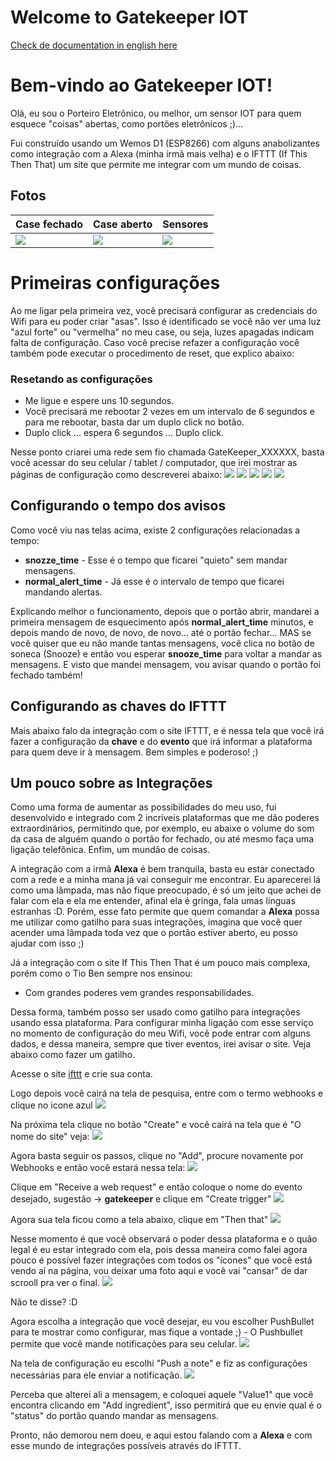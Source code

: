# Welcome to Gatekeeper IOT
[Check de documentation in english here](./README.en.md)

# Bem-vindo ao Gatekeeper IOT!

Olá, eu sou o Porteiro Eletrônico, ou melhor, um sensor IOT para quem esquece "coisas" abertas, como portões eletrônicos ;)...

Fui construído usando um Wemos D1 (ESP8266) com alguns anabolizantes como integração com a Alexa (minha irmã mais velha) e o IFTTT (If This Then That) um site que permite me integrar com um mundo de coisas.

## Fotos


Case fechado | Case aberto | Sensores
---------|----------|---------
 ![](./assets/gatekeeper01.jpg) | ![](./assets/gatekeeper02.jpg) | ![](./assets/gatekeeper03.jpg)


# Primeiras configurações

Ao me ligar pela primeira vez, você precisará configurar as credenciais do Wifi para eu poder criar "asas". Isso é identificado se você não ver uma luz "azul forte" ou "vermelha" no meu case, ou seja, luzes apagadas indicam falta de configuração. Caso você precise refazer a configuração você também pode executar o procedimento de reset, que explico abaixo:

### Resetando as configurações

- Me ligue e espere uns 10 segundos.
- Você precisará me rebootar 2 vezes em um intervalo de 6 segundos e para me rebootar, basta dar um duplo click no botão.
- Duplo click ... espera 6 segundos ... Duplo click.

Nesse ponto criarei uma rede sem fio chamada GateKeeper_XXXXXX, basta você acessar do seu celular / tablet / computador, que irei mostrar as páginas de configuração como descreverei abaixo:
![](./assets/wificonfig01.jpg)
![](./assets/wificonfig02.jpg)
![](./assets/wificonfig03.jpg)
![](./assets/wificonfig04.jpg)
![](./assets/wificonfig05.jpg)

## Configurando o tempo dos avisos
Como você viu nas telas acima, existe 2 configurações relacionadas a tempo:
- **snozze_time** - Esse é o tempo que ficarei "quieto" sem mandar mensagens.
- **normal_alert_time** - Já esse é o intervalo de tempo que ficarei mandando alertas.

Explicando melhor o funcionamento, depois que o portão abrir, mandarei a primeira mensagem de esquecimento após **normal_alert_time** minutos, e depois mando de novo, de novo, de novo... até o portão fechar... MAS se você quiser que eu não mande tantas mensagens, você clica no botão de soneca (Snooze) e então vou esperar **snooze_time** para voltar a mandar as mensagens. E visto que mandei mensagem, vou avisar quando o portão foi fechado também!

## Configurando as chaves do IFTTT
Mais abaixo falo da integração com o site IFTTT, e é nessa tela que você irá fazer a configuração da **chave** e do **evento** que irá informar a plataforma para quem deve ir à mensagem. Bem simples e poderoso! ;)


## Um pouco sobre as Integrações

Como uma forma de aumentar as possibilidades do meu uso, fui desenvolvido e integrado com 2 incríveis plataformas que me dão poderes extraordinários, permitindo que, por exemplo, eu abaixe o volume do som da casa de alguém quando o portão for fechado, ou até mesmo faça uma ligação telefônica. Enfim, um mundão de coisas.

A integração com a irmã **Alexa** é bem tranquila, basta eu estar conectado com a rede e a minha mana já vai conseguir me encontrar. Eu aparecerei lá como uma lâmpada, mas não fique preocupado, é só um jeito que achei de falar com ela e ela me entender, afinal ela é gringa, fala umas línguas  estranhas :D. Porém, esse fato permite que quem comandar a **Alexa** possa me utilizar como gatilho para suas integrações, imagina que você quer acender uma lâmpada toda vez que o portão estiver aberto, eu posso ajudar com isso ;)

Já a integração com o site If This Then That é um pouco mais complexa, porém como o Tio Ben sempre nos ensinou:
- Com grandes poderes vem grandes responsabilidades.

Dessa forma, também posso ser usado como gatilho para integrações usando essa plataforma. Para configurar minha ligação com esse serviço no momento de configuração do meu Wifi, você pode entrar com alguns dados, e dessa maneira, sempre que tiver eventos, irei avisar o site. Veja abaixo como fazer um gatilho.

Acesse o site [ifttt](https://ifttt.com/explore) e crie sua conta.

Logo depois você cairá na tela de pesquisa, entre com o termo webhooks e clique no icone azul
![](./assets/ifttt01.png)

Na próxima tela clique no botão "Create" e você cairá na tela que é "O nome do site" veja:
![](./assets/ifttt02.png)

Agora basta seguir os passos, clique no "Add", procure novamente por Webhooks e então você estará nessa tela:
![](./assets/ifttt03.png)

Clique em "Receive a web request" e então coloque o nome do evento desejado, sugestão -> **gatekeeper** e clique em "Create trigger"
![](./assets/ifttt04.png)

Agora sua tela ficou como a tela abaixo, clique em  "Then that"
![](./assets/ifttt05.png)

Nesse momento é que você observará o poder dessa plataforma e o quão legal é eu estar integrado com ela, pois dessa maneira como falei agora pouco é possível fazer integrações com todos os "ícones" que você está vendo aí na página, vou deixar uma foto aqui e você vai "cansar" de dar scrooll pra ver o final.
![](./assets/ifttt_all.png)

Não te disse? :D

Agora escolha a integração que você desejar, eu vou escolher PushBullet para te mostrar como configurar, mas fique a vontade ;) - O Pushbullet permite que você mande notificações para seu celular.
![](./assets/ifttt06.png)

Na tela de configuração eu escolhi "Push a note" e fiz as configurações necessárias para ele enviar a notificação.
![](./assets/ifttt07.png)

Perceba que alterei ali a mensagem, e coloquei aquele "Value1" que você encontra clicando em "Add ingredient", isso permitirá que eu envie qual é o "status" do portão quando mandar as mensagens.

Pronto, não demorou nem doeu, e aqui estou falando com a **Alexa** e com esse mundo de integrações possíveis através do IFTTT.